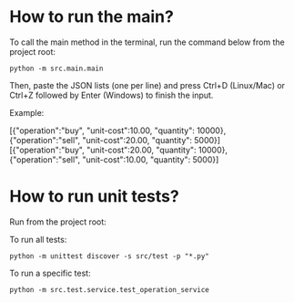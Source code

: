 # How to run the main?

To call the main method in the terminal, run the command below from the project root:

    python -m src.main.main

Then, paste the JSON lists (one per line) and press Ctrl+D (Linux/Mac) or Ctrl+Z followed by Enter (Windows) to finish the input.

Example:

[{"operation":"buy", "unit-cost":10.00, "quantity": 10000},{"operation":"sell", "unit-cost":20.00, "quantity": 5000}]
[{"operation":"buy", "unit-cost":20.00, "quantity": 10000},{"operation":"sell", "unit-cost":10.00, "quantity": 5000}]


# How to run unit tests?

Run from the project root:

To run all tests:

    python -m unittest discover -s src/test -p "*.py"

To run a specific test:

    python -m src.test.service.test_operation_service

